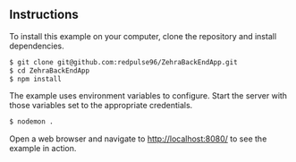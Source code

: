 ## Instructions

To install this example on your computer, clone the repository and install
dependencies.

```bash
$ git clone git@github.com:redpulse96/ZehraBackEndApp.git
$ cd ZehraBackEndApp
$ npm install
```

The example uses environment variables to configure. Start the server with those
variables set to the appropriate credentials.

```bash
$ nodemon .
```

Open a web browser and navigate to [http://localhost:8080/](http://localhost:8080/)
to see the example in action.
